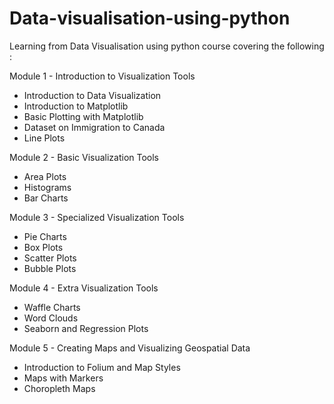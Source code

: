 # Data-visualisation-using-python
Learning from Data Visualisation using python course covering the following :

Module 1 - Introduction to Visualization Tools
- Introduction to Data Visualization
- Introduction to Matplotlib
- Basic Plotting with Matplotlib
- Dataset on Immigration to Canada
- Line Plots

Module 2 - Basic Visualization Tools
- Area Plots
- Histograms
- Bar Charts

Module 3 - Specialized Visualization Tools
- Pie Charts
- Box Plots
- Scatter Plots
- Bubble Plots

Module 4 - Extra Visualization Tools
- Waffle Charts
- Word Clouds
- Seaborn and Regression Plots

Module 5 - Creating Maps and Visualizing Geospatial Data
- Introduction to Folium and Map Styles
- Maps with Markers 
- Choropleth Maps
